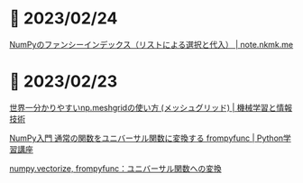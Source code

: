# 📝 2023/02/24

[NumPyのファンシーインデックス（リストによる選択と代入） | note.nkmk.me](https://note.nkmk.me/python-numpy-fancy-indexing/)

# 📝 2023/02/23

[世界一分かりやすいnp.meshgridの使い方 (メッシュグリッド) | 機械学習と情報技術](https://disassemble-channel.com/np-meshgrid/)

[NumPy入門 通常の関数をユニバーサル関数に変換する frompyfunc | Python学習講座](https://www.python.ambitious-engineer.com/archives/1333)

[numpy.vectorize, frompyfunc：ユニバーサル関数への変換](https://python.atelierkobato.com/universal/)
